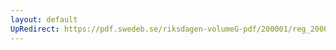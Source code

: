 ```yaml
---
layout: default
UpRedirect: https://pdf.swedeb.se/riksdagen-volumeG-pdf/200001/reg_200001/reg_200001_0335.pdf
---
```

